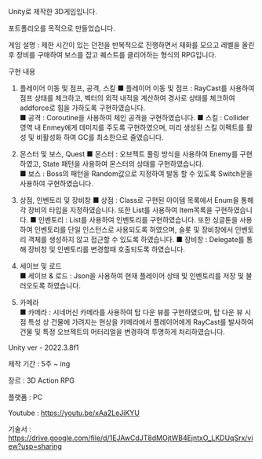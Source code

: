 Unity로 제작한 3D게임입니다.

포트폴리오를 목적으로 만들었습니다.

게임 설명 : 제한 시간이 있는 던전을 반복적으로 진행하면서 재화를 모으고 레벨을 올린 후 장비를 구매하여 보스를 잡고 퀘스트를 클리어하는 형식의 RPG입니다.

구현 내용
1. 플레이어 이동 및 점프, 공격, 스킬 
■ 플레이어 이동 및 점프                   : RayCast를 사용하여 점프 상태를 체크하고, 벡터의 외적 내적을 계산하여 경사로 상태를 체크하여 addforce로 힘을 가하도록 구현하였습니다.  
■ 공격                                   :  Coroutine을 사용하여 체인 공격을 구현하였습니다. 
■ 스킬                                   :  Collider 영역 내 Enmey에게 데미지를 주도록 구현하였으며, 미리 생성된 스킬 이펙트를 활성 및 비활성화 하여 GC를 최소한으로 줄였습니다.

2. 몬스터 및 보스, Quest 
■ 몬스터                                : 오브젝트 풀링 방식을 사용하여 Enemy를 구현하였고, State 패턴을 사용하여 몬스터의 상태를 구현하였습니다.  
■ 보스                                  : Boss의 패턴을 Random값으로 지정하여 발동 할 수 있도록 Switch문을 사용하여 구현하였습니다.

3. 상점, 인벤토리 및 장비창 
■ 상점                                 : Class로 구현된 아이템 목록에서 Enum을 통해 각 장비의 타입을 지정하였습니다. 또한 List를 사용하여 Item목록을 구현하였습니다. 
■ 인벤토리                             : List를 사용하여 인벤토리를 구현하였습니다. 또한 싱글톤을 사용하여 인벤토리를 단일 인스턴스로 사용되도록 하였으며, 슬롯 및 장비창에서 인벤토리 객체를 생성하지 않고 접근할 수 있도록 하였습니다. 
■ 장비창                               : Delegate를 통해 장비창 및 인벤토리를 변경할때 호출되도록 하였습니다.

4. 세이브 및 로드   
■ 세이브 & 로드                        : Json을 사용하여 현재 플레이어 상태 및 인벤토리를 저장 및 불러오도록 하였습니다.

5. 카메라  
■ 카메라                              : 시네머신 카메라를 사용하여 탑 다운 뷰를 구현하였으며, 탑 다운 뷰 시점 특성 상 건물에 가려지는 현상을 카메라에서 플레이어에게 RayCast를 발사하여 건물 및 특정 오브젝트의 머터리얼을 변경하여 투명하게 처리하였습니다.


Unity ver - 2022.3.8f1

제작 기간 : 5주 ~ ing

장르 : 3D Action RPG

플랫폼 : PC

Youtube : https://youtu.be/xAa2LeJiKYU

기술서 : https://drive.google.com/file/d/1EJAwCdJT8dMOjtWB4EjntxO_LKDUqSrx/view?usp=sharing
